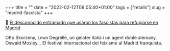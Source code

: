 +++
title = ""
date = "2022-02-12T09:05:40+01:00"
tags = ["retalls"]
slug = "madrid-fascista"
+++

📎 [El desconocido entramado que usaron los fascistas para refugiarse en Madrid](https://www.eldiario.es/sociedad/desconocido-entramado-usaron-fascistas-refugiarse-madrid_1_8727803.html)

Otto Skorzeny, Leon Degrelle, un gelater italià i un agent doble alemany, Oswald Mosley… El festival internacional del feixisme al Madrid franquista.
